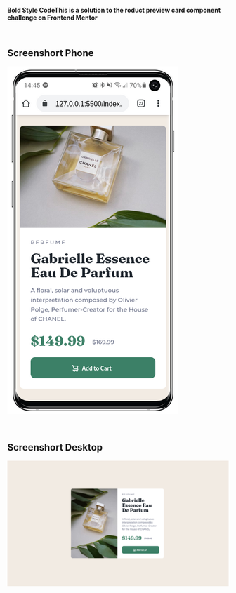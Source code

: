 __Bold Style CodeThis is a solution to the roduct preview card component challenge on Frontend Mentor__

<br>

## Screenshort Phone
  ![profile](./images/Phone.png)  

<br>

## Screenshort Desktop

<img src="./images/Desktop.png" />